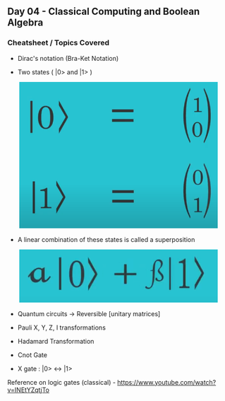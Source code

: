 ## Day 04 - Classical Computing and Boolean Algebra

### Cheatsheet / Topics Covered

- Dirac's notation (Bra-Ket Notation)

- Two states ( |0> and |1> ) 
<div align="center">
  <img src="images/diracs_notation.png" alt="diracs_notation" width="450"/>
</div>

- A linear combination of these states is called a superposition

<div align="center">
  <img src="images/superposition.png" alt="superposition" width="450"/>
</div>


- Quantum circuits -> Reversible [unitary matrices]

- Pauli X, Y, Z, I transformations
- Hadamard Transformation
- Cnot Gate

- X gate : |0> <-> |1>

Reference on logic gates (classical) - https://www.youtube.com/watch?v=INEtYZqtjTo